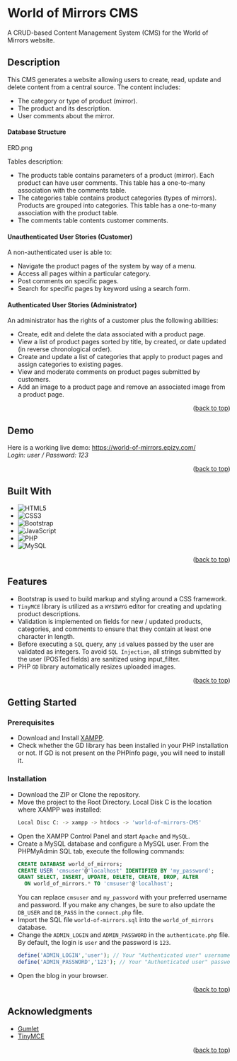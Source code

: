 # World of Mirrors CMS <a name="readme-top"></a>

A CRUD-based Content Management System (CMS) for the World of Mirrors website.

## Description

This CMS generates a website allowing users to create, read, update and delete content from a central source.
The content includes:
* The category or type of product (mirror).
* The product and its description.
* User comments about the mirror.

#### Database Structure

ERD.png

Tables description:

* The products table contains parameters of a product (mirror). Each product can have user comments. This table has a one-to-many association with the comments table.
* The categories table contains product categories (types of mirrors). Products are grouped into categories. This table has a one-to-many association with the product table.
* The comments table contents customer comments.

#### Unauthenticated User Stories (Customer)

A non-authenticated user is able to:

* Navigate the product pages of the system by way of a menu.
* Access all pages within a particular category.
* Post comments on specific pages.
* Search for specific pages by keyword using a search form.

#### Authenticated User Stories (Administrator)

An administrator has the rights of a customer plus the following abilities:

* Create, edit and delete the data associated with a product page.
* View a list of product pages sorted by title, by created, or date updated (in reverse chronological order).
* Create and update a list of categories that apply to product pages and assign categories to existing pages.
* View and moderate comments on product pages submitted by customers.
* Add an image to a product page and remove an associated image from a product page.

<p align="right">(<a href="#readme-top">back to top</a>)</p>

## Demo

Here is a working live demo: https://world-of-mirrors.epizy.com/  
*Login: user / Password: 123*

<p align="right">(<a href="#readme-top">back to top</a>)</p>

## Built With

* ![HTML5](https://img.shields.io/badge/-HTML5-E34F26.svg?style=flat&logo=html5&logoColor=white)
* ![CSS3](https://img.shields.io/badge/-CSS3-1572B6.svg?style=flat&logo=css3&logoColor=white)
* ![Bootstrap](https://img.shields.io/badge/-Bootstrap-563D7C.svg?style=flat&logo=bootstrap&logoColor=white)
* ![JavaScript](https://img.shields.io/badge/-JavaScript-323330.svg?style=flat&logo=javascript&logoColor=F7DF1E)
* ![PHP](https://img.shields.io/badge/-PHP-777BB4.svg?style=flat&logo=php&logoColor=white)
* ![MySQL](https://img.shields.io/badge/-MySQL-00000F?style=flat&logo=mysql&logoColor=white)

<p align="right">(<a href="#readme-top">back to top</a>)</p>

## Features

* Bootstrap is used to build markup and styling around a CSS framework.
* `TinyMCE` library is utilized as a `WYSIWYG` editor for creating and updating product descriptions.
* Validation is implemented on fields for new / updated products, categories, and comments to ensure that they contain at least one character in length.
* Before executing a `SQL` query, any `id` values passed by the user are validated as integers. To avoid `SQL Injection`, all strings submitted by the user (POSTed fields) are sanitized using input_filter.
* PHP `GD` library automatically resizes uploaded images.

<p align="right">(<a href="#readme-top">back to top</a>)</p>

## Getting Started

### Prerequisites

* Download and Install [XAMPP](https://www.apachefriends.org/index.html).
* Check whether the GD library has been installed in your PHP installation or not. If GD is not present on the PHPinfo page, you will need to install it.

### Installation

* Download the ZIP or Clone the repository.
* Move the project to the Root Directory. Local Disk C is the location where XAMPP was installed:
  ```sh
  Local Disc C: -> xampp -> htdocs -> 'world-of-mirrors-CMS'
  ```
* Open the XAMPP Control Panel and start `Apache` and `MySQL`.
* Create a MySQL database and configure a MySQL user. From the PHPMyAdmin SQL tab, execute the following commands:
  ```sql
  CREATE DATABASE world_of_mirrors;
  CREATE USER 'cmsuser'@'localhost' IDENTIFIED BY 'my_password';
  GRANT SELECT, INSERT, UPDATE, DELETE, CREATE, DROP, ALTER 
    ON world_of_mirrors.* TO 'cmsuser'@'localhost';
  ```
  You can replace `cmsuser` and `my_password` with your preferred username and password. If you make any changes, be sure to also update the `DB_USER` and `DB_PASS` in the `connect.php` file.
* Import the SQL file `world-of-mirrors.sql` into the `world_of_mirrors` database.
* Change the `ADMIN_LOGIN` and `ADMIN_PASSWORD` in the `authenticate.php` file. By default, the login is `user` and the password is `123`.
  ```php
  define('ADMIN_LOGIN','user'); // Your "Authenticated user" username instead of 'user'
  define('ADMIN_PASSWORD','123'); // Your "Authenticated user" password instead of '123'
  ```
* Open the blog in your browser.

<p align="right">(<a href="#readme-top">back to top</a>)</p>

## Acknowledgments

* [Gumlet](https://github.com/gumlet)
* [TinyMCE](https://www.tiny.cloud/)

<p align="right">(<a href="#readme-top">back to top</a>)</p>